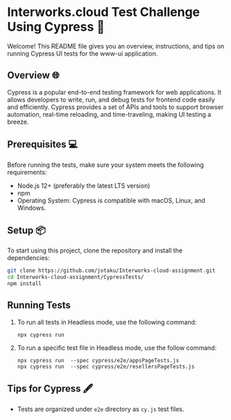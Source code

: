 # Interworks.cloud Test Challenge Using Cypress 🚀

Welcome! This README file gives you an overview, instructions, and tips on running Cypress UI tests for the www-ui application.

## Overview 🌐

Cypress is a popular end-to-end testing framework for web applications. It allows developers to write, run, and debug tests for frontend code easily and efficiently. Cypress provides a set of APIs and tools to support browser automation, real-time reloading, and time-traveling, making UI testing a breeze.

## Prerequisites 💻

Before running the tests, make sure your system meets the following requirements:

- Node.js 12+ (preferably the latest LTS version)
- npm
- Operating System: Cypress is compatible with macOS, Linux, and Windows.

## Setup 📦

To start using this project, clone the repository and install the dependencies:

```bash
git clone https://github.com/jotaku/Interworks-cloud-assignment.git
cd Interworks-cloud-assignment/CypressTests/
npm install
```

## Running Tests

1. To run all tests in Headless mode, use the following command:

   ```
   npx cypress run
   ```

2. To run a specific test file in Headless mode, use the follow command:
   ```
   npx cypress run  --spec cypress/e2e/appsPageTests.js
   npx cypress run  --spec cypress/e2e/resellersPageTests.js
   ```

## Tips for Cypress 🖋️

- Tests are organized under `e2e` directory as `cy.js` test files.
